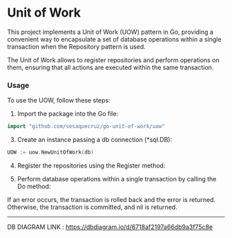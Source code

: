 
# Unit of Work
 
This project implements a Unit of Work (UOW) pattern in Go, providing a convenient way to encapsulate a set of database operations within a single transaction when the Repository pattern is used.
 
The Unit of Work allows to register repositories and perform operations on them, ensuring that all actions are executed within the same transaction.
 
 
### Usage
To use the UOW, follow these steps:
 
1. Import the package into the Go file:
```go
import "github.com/sesaquecruz/go-unit-of-work/uow"
```
3. Create an instance passing a db connection (*sql.DB):
 
```go
UOW := uow.NewUnitOfWork(db)
```
4. Register the repositories using the Register method:
 
5. Perform database operations within a single transaction by calling the Do method:
 
If an error occurs, the transaction is rolled back and the error is returned. Otherwise, the transaction is committed, and nil is returned.

-------------------------------------------------------------------------------------------------------


DB DIAGRAM LINK : https://dbdiagram.io/d/6718af2197a66db9a3f75c8e



